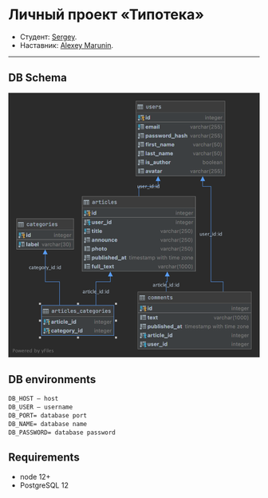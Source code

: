 # Личный проект «Типотека»

* Студент: [Sergey](https://up.htmlacademy.ru/nodejs/3/user/809375).
* Наставник: [Alexey Marunin](https://github.com/html-malex).

---

## DB Schema

![aaasda](./typoteka.png)

## DB environments

```markdown
DB_HOST — host
DB_USER — username
DB_PORT= database port
DB_NAME= database name
DB_PASSWORD= database password
```

## Requirements

- node 12+
- PostgreSQL 12

